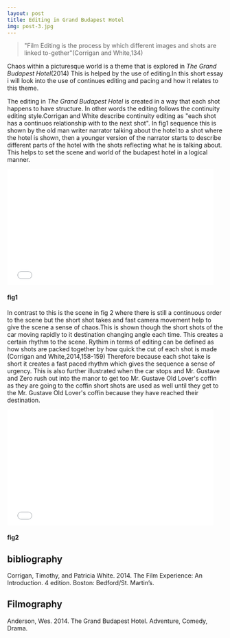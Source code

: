 ```yaml
---
layout: post
title: Editing in Grand Budapest Hotel
img: post-3.jpg
---
```

> "Film Editing is the process by which different images and shots are linked to-gether"(Corrigan and White,134)

Chaos within a picturesque world is a theme that is explored in _The Grand Budapest Hotel_(2014) This is helped by the use of editing.In this short essay i will look into the use of continues editing and pacing and how it relates to this theme.

The editing in _The Grand Budapest Hotel_ is created in a way that each shot happens to have structure. In other words the editing follows the continuity editing style.Corrigan and White describe continuity editing as  "each shot has a continuos relationship with to the next shot". In fig1 sequence this is shown by the old man writer narrator talking about the hotel to a shot where the hotel is shown, then a younger version of the narrator starts to describe different parts of the hotel with the shots reflecting what he is talking about. This helps to set the scene and world of the budapest hotel in a logical manner.
 
<iframe frameborder="0" width="480" height="270" src="//www.dailymotion.com/embed/video/k2L5tgluZDI1G3mKsUB" allowfullscreen></iframe>

#### fig1

In contrast to this is the scene in fig 2 where there is still a continuous order to the scene but the short shot takes and fast camera movement help to give the scene a sense of chaos.This is shown though the short shots of the car moving rapidly to it destination changing angle each time. This creates a certain rhythm to the scene. Rythim in terms of editing can be defined as how shots are packed together by how quick the cut of each shot is made (Corrigan and White,2014,158-159) Therefore because each shot take is short it creates a fast paced rhythm which gives the sequence a sense of urgency. This is also further illustrated when the car stops and Mr. Gustave and Zero rush out into the manor to get too Mr. Gustave Old Lover's coffin as they are going to the coffin short shots are used as well until they get to the Mr. Gustave Old Lover's coffin because they have reached their destination.


      

<iframe frameborder="0" width="480" height="270" src="//www.dailymotion.com/embed/video/k571PXachUTjovmKtf1" allowfullscreen></iframe>

#### fig2

## bibliography
Corrigan, Timothy, and Patricia White. 2014. The Film Experience: An Introduction. 4 edition. Boston: Bedford/St. Martin’s.

## Filmography
Anderson, Wes. 2014. The Grand Budapest Hotel. Adventure, Comedy, Drama.
